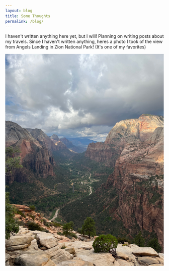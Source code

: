 ```yaml
--- 
layout: blog
title: Some Thoughts
permalink: /blog/
--- 
```


I haven't written anything here yet, but I will! Planning on writing posts about my travels. Since I haven't written anything,
heres a photo I took of the view from Angels Landing in Zion National Park! (It's one of my favorites)

![Angels Landing view](/assets/pics/zion.jpeg)



